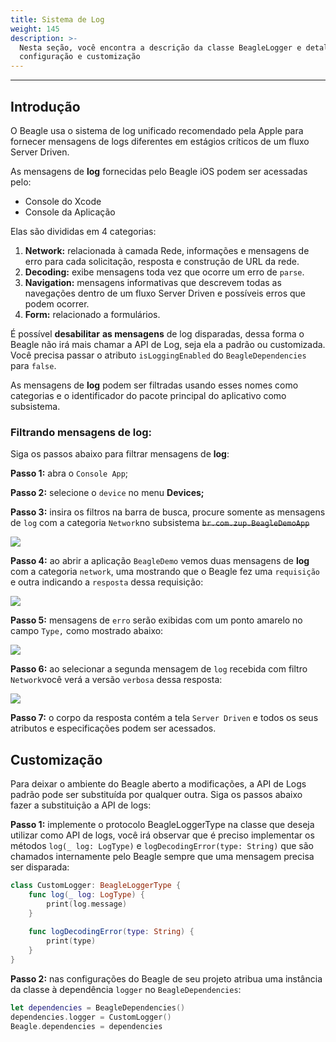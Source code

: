 ```yaml
---
title: Sistema de Log
weight: 145
description: >-
  Nesta seção, você encontra a descrição da classe BeagleLogger e detalhes de
  configuração e customização
---
```


---

## Introdução

O Beagle usa o sistema de log unificado recomendado pela Apple para fornecer mensagens de logs diferentes em estágios críticos de um fluxo Server Driven.

As mensagens de **log** fornecidas pelo Beagle iOS podem ser acessadas pelo: 

* Console do Xcode
* Console da Aplicação

Elas são divididas em 4 categorias: 

1. **Network:** relacionada à camada Rede, informações e mensagens de erro para cada solicitação, resposta e construção de URL da rede. 
2. **Decoding:** exibe mensagens toda vez que ocorre um erro de `parse`. 
3. **Navigation:** mensagens informativas que descrevem todas as navegações dentro de um fluxo Server Driven e possíveis erros que podem ocorrer. 
4. **Form:** relacionado a formulários. 

É possível **desabilitar** **as mensagens** de log disparadas, dessa forma o Beagle não irá mais chamar a API de Log, seja ela a padrão ou customizada. Você precisa passar o atributo `isLoggingEnabled` do `BeagleDependencies` para `false`.

As mensagens de **log** podem ser filtradas usando esses nomes como categorias e o identificador do pacote principal do aplicativo como subsistema.

### Filtrando mensagens de log:

Siga os passos abaixo para filtrar mensagens de **log**:

**Passo 1:** abra o `Console App`;

**Passo 2:** selecione o `device` no menu **Devices;**

**Passo 3:** insira os filtros na barra de busca, procure somente as mensagens de `log` com a categoria `Network`no subsistema ~~`br.com.zup.BeagleDemoApp`~~ 

![](/docs-beagle/1.png)

**Passo 4:** ao abrir a aplicação `BeagleDemo` vemos duas mensagens de **log** com a categoria `network`, uma mostrando que o Beagle fez uma `requisição` e outra indicando a `resposta` dessa requisição:

![](/docs-beagle/2.png)

**Passo 5:** mensagens de `erro` serão exibidas com um ponto amarelo no campo `Type,` como mostrado abaixo:

![](/docs-beagle/3.png)

**Passo 6:** ao selecionar a segunda mensagem de `log` recebida com filtro `Network`você verá a versão `verbosa` dessa resposta:

![](/docs-beagle/4.png)

**Passo 7:** o corpo da resposta contém a tela `Server Driven` e todos os seus atributos e especificações podem ser acessados.

## Customização

Para deixar o ambiente do Beagle aberto a modificações, a API de Logs padrão pode ser substituída por qualquer outra. Siga os passos abaixo fazer a substituição a API de logs:

**Passo 1:** implemente o protocolo BeagleLoggerType na classe que deseja utilizar como API de logs, você irá observar que é preciso implementar os métodos `log(_ log: LogType)` e `logDecodingError(type: String)` que são chamados internamente pelo Beagle sempre que uma mensagem precisa ser disparada:

```swift
class CustomLogger: BeagleLoggerType {
    func log(_ log: LogType) {
        print(log.message)
    }
    
    func logDecodingError(type: String) {
        print(type)
    }
}
```

**Passo 2:** nas configurações do Beagle de seu projeto atribua uma instância da classe à dependência `logger` no `BeagleDependencies`:

```swift
let dependencies = BeagleDependencies()
dependencies.logger = CustomLogger()
Beagle.dependencies = dependencies
```
